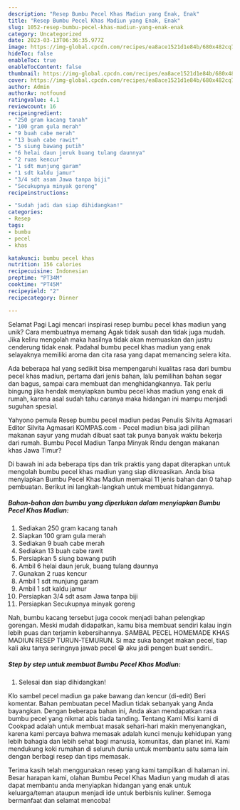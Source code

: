 ```yaml
---
description: "Resep Bumbu Pecel Khas Madiun yang Enak, Enak"
title: "Resep Bumbu Pecel Khas Madiun yang Enak, Enak"
slug: 1052-resep-bumbu-pecel-khas-madiun-yang-enak-enak
category: Uncategorized
date: 2023-03-13T06:36:35.977Z
image: https://img-global.cpcdn.com/recipes/ea8ace1521d1e84b/680x482cq70/bumbu-pecel-khas-madiun-foto-resep-utama.jpg
hideToc: false
enableToc: true
enableTocContent: false
thumbnail: https://img-global.cpcdn.com/recipes/ea8ace1521d1e84b/680x482cq70/bumbu-pecel-khas-madiun-foto-resep-utama.jpg
cover: https://img-global.cpcdn.com/recipes/ea8ace1521d1e84b/680x482cq70/bumbu-pecel-khas-madiun-foto-resep-utama.jpg
author: Admin
authorAv: notfound
ratingvalue: 4.1
reviewcount: 16
recipeingredient:
- "250 gram kacang tanah"
- "100 gram gula merah"
- "9 buah cabe merah"
- "13 buah cabe rawit"
- "5 siung bawang putih"
- "6 helai daun jeruk buang tulang daunnya"
- "2 ruas kencur"
- "1 sdt munjung garam"
- "1 sdt kaldu jamur"
- "3/4 sdt asam Jawa tanpa biji"
- "Secukupnya minyak goreng"
recipeinstructions:

- "Sudah jadi dan siap dihidangkan!"
categories:
- Resep
tags:
- bumbu
- pecel
- khas

katakunci: bumbu pecel khas 
nutrition: 156 calories
recipecuisine: Indonesian
preptime: "PT34M"
cooktime: "PT45M"
recipeyield: "2"
recipecategory: Dinner

---
```



Selamat Pagi Lagi mencari inspirasi resep bumbu pecel khas madiun yang unik? Cara membuatnya memang Agak tidak susah dan tidak juga mudah. Jika keliru mengolah maka hasilnya tidak akan memuaskan dan justru cenderung tidak enak. Padahal bumbu pecel khas madiun yang enak selayaknya memiliki aroma dan cita rasa yang dapat memancing selera kita.


Ada beberapa hal yang sedikit bisa mempengaruhi kualitas rasa dari bumbu pecel khas madiun, pertama dari jenis bahan, lalu pemilihan bahan segar dan bagus, sampai cara membuat dan menghidangkannya. Tak perlu bingung jika hendak menyiapkan bumbu pecel khas madiun yang enak di rumah, karena asal sudah tahu caranya maka hidangan ini mampu menjadi suguhan spesial.

Yahyono pemula Resep bumbu pecel madiun pedas Penulis Silvita Agmasari Editor Silvita Agmasari KOMPAS.com - Pecel madiun bisa jadi pilihan makanan sayur yang mudah dibuat saat tak punya banyak waktu bekerja dari rumah. Bumbu Pecel Madiun Tanpa Minyak Rindu dengan makanan khas Jawa Timur?


Di bawah ini ada beberapa tips dan trik praktis yang dapat diterapkan untuk mengolah bumbu pecel khas madiun yang siap dikreasikan. Anda bisa menyiapkan Bumbu Pecel Khas Madiun memakai 11 jenis bahan dan 0 tahap pembuatan. Berikut ini langkah-langkah untuk membuat hidangannya.

<!--inarticleads1-->

##### Bahan-bahan dan bumbu yang diperlukan dalam menyiapkan Bumbu Pecel Khas Madiun:

1. Sediakan 250 gram kacang tanah
1. Siapkan 100 gram gula merah
1. Sediakan 9 buah cabe merah
1. Sediakan 13 buah cabe rawit
1. Persiapkan 5 siung bawang putih
1. Ambil 6 helai daun jeruk, buang tulang daunnya
1. Gunakan 2 ruas kencur
1. Ambil 1 sdt munjung garam
1. Ambil 1 sdt kaldu jamur
1. Persiapkan 3/4 sdt asam Jawa tanpa biji
1. Persiapkan Secukupnya minyak goreng


Nah, bumbu kacang tersebut juga cocok menjadi bahan pelengkap gorengan. Meski mudah didapatkan, kamu bisa membuat sendiri kalau ingin lebih puas dan terjamin kebersihannya. SAMBAL PECEL HOMEMADE KHAS MADIUN RESEP TURUN-TEMURUN. Si maz suka banget makan pecel, tiap kali aku tanya seringnya jawab pecel 😁 aku jadi pengen buat sendiri.. 

<!--inarticleads2-->

##### Step by step untuk membuat Bumbu Pecel Khas Madiun:


1. Selesai dan siap dihidangkan!

Klo sambel pecel madiun ga pake bawang dan kencur (di-edit) Beri komentar. Bahan pembuatan pecel Madiun tidak sebanyak yang Anda bayangkan. Dengan beberapa bahan ini, Anda akan mendapatkan rasa bumbu pecel yang nikmat abis tiada tanding. Tentang Kami Misi kami di Cookpad adalah untuk membuat masak sehari-hari makin menyenangkan, karena kami percaya bahwa memasak adalah kunci menuju kehidupan yang lebih bahagia dan lebih sehat bagi manusia, komunitas, dan planet ini. Kami mendukung koki rumahan di seluruh dunia untuk membantu satu sama lain dengan berbagi resep dan tips memasak. 

Terima kasih telah menggunakan resep yang kami tampilkan di halaman ini. Besar harapan kami, olahan Bumbu Pecel Khas Madiun yang mudah di atas dapat membantu anda menyiapkan hidangan yang enak untuk keluarga/teman ataupun menjadi ide untuk berbisnis kuliner. Semoga bermanfaat dan selamat mencoba!
